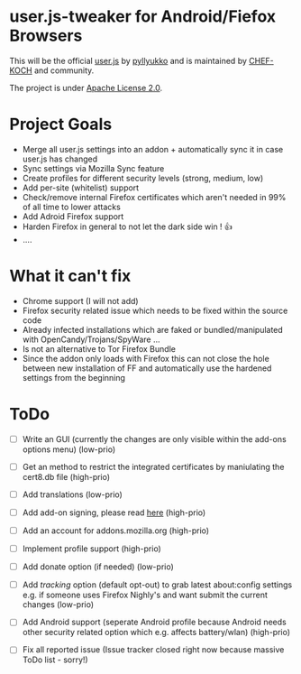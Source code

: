 # user.js-tweaker for Android/Fiefox Browsers

This will be the official [user.js](https://github.com/pyllyukko/user.js) by [pyllyukko](https://github.com/pyllyukko) and is maintained by [CHEF-KOCH](https://github.com/CHEF-KOCH) and community. 

The project is under [Apache License 2.0](https://github.com/CHEF-KOCH/user.js-tweaker/blob/master/LICENSE).

# Project Goals

* Merge all user.js settings into an addon + automatically sync it in case user.js has changed 
* Sync settings via Mozilla Sync feature
* Create profiles for different security levels (strong, medium, low)
* Add per-site (whitelist) support
* Check/remove internal Firefox certificates which aren't needed in 99% of all time to lower attacks
* Add Adroid Firefox support
* Harden Firefox in general to not let the dark side win ! :+1:
* ....


# What it can't fix

* Chrome support (I will not add)
* Firefox security related issue which needs to be fixed within the source code
* Already infected installations which are faked or bundled/manipulated with OpenCandy/Trojans/SpyWare ... 
* Is not an alternative to Tor Firefox Bundle
* Since the addon only loads with Firefox this can not close the hole between new installation of FF and automatically use the hardened settings from the beginning 


# ToDo

- [ ] Write an GUI (currently the changes are only visible within the add-ons options menu) (low-prio)
- [ ] Get an method to restrict the integrated certificates by maniulating the cert8.db file (high-prio)
- [ ] Add translations (low-prio)
- [ ] Add add-on signing, please read [here](https://wiki.mozilla.org/Addons/Extension_Signing) (high-prio)
- [ ] Add an account for addons.mozilla.org (high-prio)
- [ ] Implement profile support (high-prio)
- [ ] Add donate option (if needed) (low-prio)
- [ ] Add _tracking_ option (default opt-out) to grab latest about:config settings e.g. if someone uses Firefox Nighly's and want submit the current changes (low-prio)
- [ ] Add Android support (seperate Android profile because Android needs other security related option which e.g. affects battery/wlan) (high-prio)
- [ ] Fix all reported issue (Issue tracker closed right now because massive ToDo list - sorry!)

